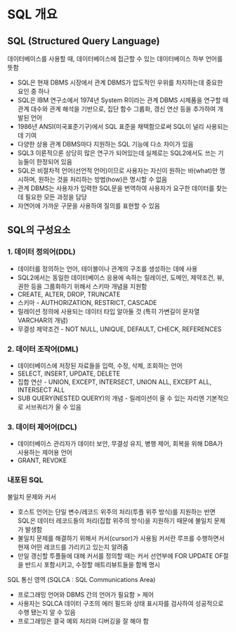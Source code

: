 # SQL 개요
## SQL (Structured Query Language)
데이터베이스를 사용할 때, 데이터베이스에 접근할 수 있는 데이터베이스 하부 언어를 뜻함  
- SQL은 현재 DBMS 시장에서 관계 DBMS가 압도적인 우위를 차지하는데 중요한 요인 중 하나  
- SQL은 IBM 연구소에서 1974년 System R이라는 관계 DBMS 시제품을 연구할 때 관계 대수와 관계 해석을 기반으로, 집단 함수 그룹화, 갱신 연산 등을 추가하여 개발된 언어  
- 1986년 ANSI(미국표준기구)에서 SQL 표준을 채택함으로써 SQL이 널리 사용되는데 기여  
- 다양한 상용 관계 DBMS마다 지원하는 SQL 기능에 다소 차이가 있음  
- SQL3 이론적으론 상당히 많은 연구가 되어있는데 실제로는 SQL2에서도 쓰는 기능들이 한정되어 있음  
- SQL은 비절차적 언어(선언적 언어)이므로 사용자는 자신이 원하는 바(what)만 명시하며, 원하는 것을 처리하는 방법(how)은 명시할 수 없음  
- 관계 DBMS는 사용자가 입력한 SQL문을 번역하여 사용자가 요구한 데이터를 찾는데 필요한 모든 과정을 담당  
- 자연어에 가까운 구문을 사용하여 질의를 표현할 수 있음  

## SQL의 구성요소
### 1. 데이터 정의어(DDL)  
- 데이터를 정의하는 언어, 테이블이나 관계의 구조를 생성하는 데에 사용  
- SQL2에서는 동일한 데이터베이스 응용에 속하는 릴레이션, 도메인, 제약조건, 뷰, 권한 등을 그룹화하기 위해서 스키마 개념을 지원함
- CREATE, ALTER, DROP, TRUNCATE  
- 스키마 - AUTHORIZATION, RESTRICT, CASCADE  
- 릴레이션 정의에 사용되는 데이터 타입 알아둘 것 (특히 가변길이 문자열 VARCHAR의 개념)
- 무결성 제약조건 - NOT NULL, UNIQUE, DEFAULT, CHECK, REFERENCES

### 2. 데이터 조작어(DML)  
- 데이터베이스에 저장된 자료들을 입력, 수정, 삭제, 조회하는 언어  
- SELECT, INSERT, UPDATE, DELETE  
- 집합 연산 - UNION, EXCEPT, INTERSECT, UNION ALL, EXCEPT ALL, INTERSECT ALL
- SUB QUERY(NESTED QUERY)의 개념 - 릴레이션이 올 수 있는 자리엔 기본적으로 서브쿼리가 올 수 있음

### 3. 데이터 제어어(DCL)  
- 데이터베이스 관리자가 데이터 보안, 무결성 유지, 병행 제어, 회복을 위해 DBA가 사용하는 제어용 언어  
- GRANT, REVOKE  

### 내포된 SQL
불일치 문제와 커서
- 호스트 언어는 단일 변수/레코드 위주의 처리(투플 위주 방식)를 지원하는 반면 SQL은 데이터 레코드들의 처리(집합 위주의 방식)을 지원하기 때문에 불일치 문제가 발생함  
- 불일치 문제를 해결하기 위해서 커서(cursor)가 사용됨 커서란 루프를 수행하면서 현재 어떤 레코드를 가리키고 있는지 알려줌
- 만일 갱신할 투플들에 대해 커서를 정의할 때는 커서 선언부에 FOR UPDATE OF절을 반드시 포함시키고, 수정할 애트리뷰트들을 함께 명시

SQL 통신 영역 (SQLCA : SQL Communications Area)
- 프로그래밍 언어와 DBMS 간의 언어가 필요함 > 제어
- 사용자는 SQLCA 데이터 구조의 에러 필드와 상태 표시자를 검사하여 성공적으로 수행 됐는지 알 수 있음
- 프로그래밍은 결국 예외 처리와 디버깅을 잘 해야 함




